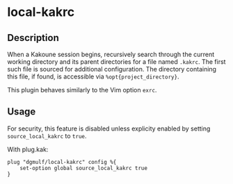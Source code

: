 # local-kakrc

## Description

When a Kakoune session begins, recursively search through the current working directory and its parent directories for a file named `.kakrc`. The first such file is sourced for additional configuration. The directory containing this file, if found, is accessible via `%opt{project_directory}`.

This plugin behaves similarly to the Vim option `exrc`.

## Usage

For security, this feature is disabled unless explicity enabled by setting `source_local_kakrc` to `true`.

With plug.kak:
```
plug "dgmulf/local-kakrc" config %{
    set-option global source_local_kakrc true
}
```
